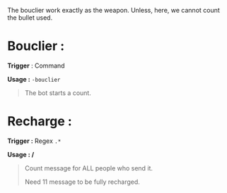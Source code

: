 The bouclier work exactly as the weapon. Unless, here, we cannot count the bullet used.



# Bouclier :

**Trigger** : Command

**Usage :** `-bouclier`

> The bot starts a count.

# Recharge :

**Trigger :** Regex `.*`

**Usage : /**

> Count message for ALL people who send it.
>
> Need 11 message to be fully recharged.
